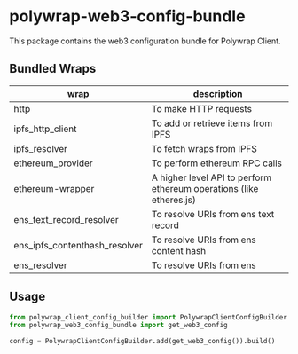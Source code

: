 # polywrap-web3-config-bundle
This package contains the web3 configuration bundle for Polywrap Client.

## Bundled Wraps

| wrap | description |
| - | - |
| http | To make HTTP requests |
| ipfs_http_client | To add or retrieve items from IPFS |
| ipfs_resolver | To fetch wraps from IPFS |
| ethereum_provider | To perform ethereum RPC calls |
| ethereum-wrapper | A higher level API to perform ethereum operations (like etheres.js) |
| ens_text_record_resolver | To resolve URIs from ens text record |
| ens_ipfs_contenthash_resolver | To resolve URIs from ens content hash |
| ens_resolver | To resolve URIs from ens |

## Usage
```python
from polywrap_client_config_builder import PolywrapClientConfigBuilder
from polywrap_web3_config_bundle import get_web3_config

config = PolywrapClientConfigBuilder.add(get_web3_config()).build()
```
